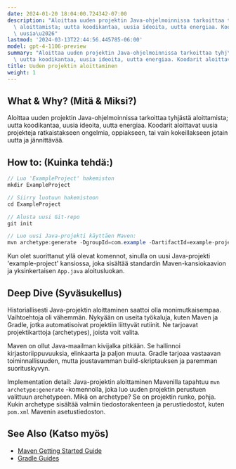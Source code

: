 ```yaml
---
date: 2024-01-20 18:04:00.724342-07:00
description: "Aloittaa uuden projektin Java-ohjelmoinnissa tarkoittaa tyhj\xE4st\xE4\
  \ aloittamista; uutta koodikantaa, uusia ideoita, uutta energiaa. Koodarit aloittavat\
  \ uusia\u2026"
lastmod: '2024-03-13T22:44:56.445785-06:00'
model: gpt-4-1106-preview
summary: "Aloittaa uuden projektin Java-ohjelmoinnissa tarkoittaa tyhj\xE4st\xE4 aloittamista;\
  \ uutta koodikantaa, uusia ideoita, uutta energiaa. Koodarit aloittavat uusia\u2026"
title: Uuden projektin aloittaminen
weight: 1
---
```


## What & Why? (Mitä & Miksi?)
Aloittaa uuden projektin Java-ohjelmoinnissa tarkoittaa tyhjästä aloittamista; uutta koodikantaa, uusia ideoita, uutta energiaa. Koodarit aloittavat uusia projekteja ratkaistakseen ongelmia, oppiakseen, tai vain kokeillakseen jotain uutta ja jännittävää.

## How to: (Kuinka tehdä:)
```java
// Luo 'ExampleProject' hakemiston
mkdir ExampleProject

// Siirry luotuun hakemistoon
cd ExampleProject

// Alusta uusi Git-repo
git init

// Luo uusi Java-projekti käyttäen Maven:
mvn archetype:generate -DgroupId=com.example -DartifactId=example-project -DarchetypeArtifactId=maven-archetype-quickstart -DinteractiveMode=false
```
Kun olet suorittanut yllä olevat komennot, sinulla on uusi Java-projekti 'example-project' kansiossa, joka sisältää standardin Maven-kansiokaavion ja yksinkertaisen `App.java` aloitusluokan.

## Deep Dive (Syväsukellus)
Historiallisesti Java-projektin aloittaminen saattoi olla monimutkaisempaa. Vaihtoehtoja oli vähemmän. Nykyään on useita työkaluja, kuten Maven ja Gradle, jotka automatisoivat projektiin liittyvät rutiinit. Ne tarjoavat projektikarttoja (archetypes), joista voit valita.

Maven on ollut Java-maailman kivijalka pitkään. Se hallinnoi kirjastoriippuvuuksia, elinkaarta ja paljon muuta. Gradle tarjoaa vastaavan toiminnallisuuden, mutta joustavamman build-skriptauksen ja paremman suorituskyvyn.

Implementation detail: Java-projektin aloittaminen Mavenilla tapahtuu `mvn archetype:generate` -komennolla, joka luo uuden projektin perustuen valittuun archetypeen. Mikä on archetype? Se on projektin runko, pohja. Kukin archetype sisältää valmiin tiedostorakenteen ja perustiedostot, kuten `pom.xml` Mavenin asetustiedoston.

## See Also (Katso myös)
- [Maven Getting Started Guide](https://maven.apache.org/guides/getting-started/)
- [Gradle Guides](https://gradle.org/guides/)
